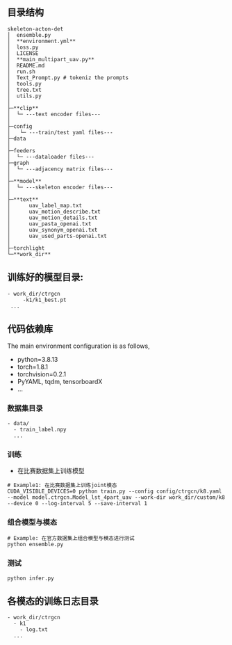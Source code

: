 ## 目录结构

```
skeleton-acton-det
│  ensemble.py
│  **environment.yml**
│  loss.py
│  LICENSE
│  **main_multipart_uav.py**
│  README.md
│  run.sh
│  Text_Prompt.py # tokeniz the prompts
│  tools.py
│  tree.txt
│  utils.py
│  
├─**clip**
│  └─ ---text encoder files---
│          
├─config
│   └─ ---train/test yaml files---    
├─data
│
├─feeders
│  └─ ---dataloader files---
├─graph
│  └─ ---adjacency matrix files---
│          
├─**model**
│  └─ ---skeleton encoder files---
│          
├─**text**
│      uav_label_map.txt
│      uav_motion_describe.txt
│      uav_motion_details.txt
│      uav_pasta_openai.txt
│      uav_synonym_openai.txt
│      uav_used_parts-openai.txt
│      
├─torchlight
└─**work_dir**
```


## 训练好的模型目录:
 ```
 - work_dir/ctrgcn
      -k1/k1_best.pt
  ...
```

## 代码依赖库
The main environment configuration is as follows,
- python=3.8.13
- torch=1.8.1
- torchvision=0.2.1
- PyYAML, tqdm, tensorboardX
- ...



### 数据集目录
```
- data/
  - train_label.npy
  ...
```

### 训练

- 在比赛数据集上训练模型

```
# Example1: 在比赛数据集上训练joint模态
CUDA_VISIBLE_DEVICES=0 python train.py --config config/ctrgcn/k8.yaml --model model.ctrgcn.Model_lst_4part_uav --work-dir work_dir/custom/k8 --device 0 --log-interval 5 --save-interval 1
```


### 组合模型与模态
```
# Example: 在官方数据集上组合模型与模态进行测试
python ensemble.py
```


### 测试

```
python infer.py

```


## 各模态的训练日志目录
```
- work_dir/ctrgcn
  - k1
    - log.txt
  ...
```
